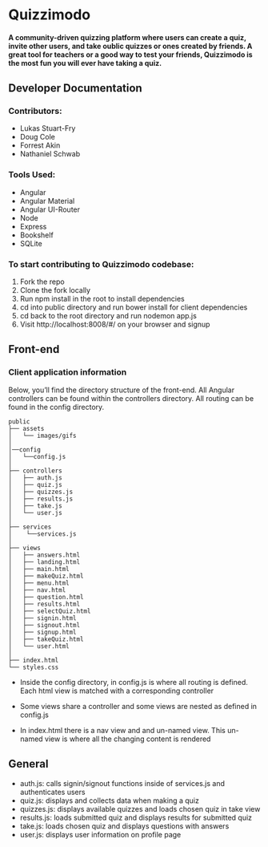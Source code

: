# Quizzimodo
#### A community-driven quizzing platform where users can create a quiz, invite other users, and take oublic quizzes or ones created by friends. A great tool for teachers or a good way to test your friends, Quizzimodo is the most fun you will ever have taking a quiz.

## Developer Documentation

### Contributors: 
- Lukas Stuart-Fry
- Doug Cole
- Forrest Akin
- Nathaniel Schwab

### Tools Used:
- Angular
- Angular Material
- Angular UI-Router
- Node
- Express
- Bookshelf
- SQLite

### To start contributing to Quizzimodo codebase:

1. Fork the repo
2. Clone the fork locally
3. Run npm install in the root to install dependencies
4. cd into public directory and run bower install for client dependencies
5. cd back to the root directory and run nodemon app.js
6. Visit http://localhost:8008/#/ on your browser and signup 


## Front-end

### Client application information

Below, you’ll find the directory structure of the front-end. All Angular controllers can be found within the controllers directory. All routing can be found in the config directory.

```
public
├── assets
│   └── images/gifs
│ 
│──config
│   └──config.js
│ 
├── controllers
│   ├── auth.js
│   ├── quiz.js
│   ├── quizzes.js
│   ├── results.js
│   ├── take.js
│   └── user.js
│
├── services
│    └──services.js
│
├── views
│   ├── answers.html
│   ├── landing.html
│   ├── main.html
│   ├── makeQuiz.html
│   ├── menu.html
│   ├── nav.html
│   ├── question.html
│   ├── results.html
│   ├── selectQuiz.html
│   ├── signin.html
│   ├── signout.html
│   ├── signup.html
│   ├── takeQuiz.html
│   └── user.html
│
├── index.html
└── styles.css
```


- Inside the config directory, in config.js is where all routing is defined. Each html view is matched with a corresponding controller

- Some views share a controller and some views are nested as defined in config.js

- In index.html there is a nav view and and un-named view. This un-named view is where all the changing content is rendered


## General

- auth.js: calls signin/signout functions inside of services.js and authenticates users
- quiz.js: displays and collects data when making a quiz
- quizzes.js: displays available quizzes and loads chosen quiz in take view
- results.js: loads submitted quiz and displays results for submitted quiz
- take.js: loads chosen quiz and displays questions with answers
- user.js: displays user information on profile page





